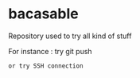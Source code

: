bacasable
=========

Repository used to try all kind of stuff

For instance : try git push

	or try SSH connection


